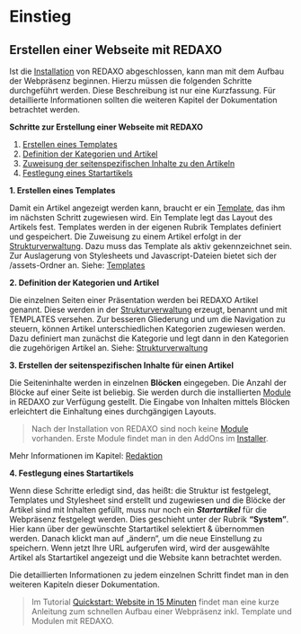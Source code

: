 # Einstieg

## Erstellen einer Webseite mit REDAXO

Ist die [Installation](/{{path}}/{{version}}/installation) von REDAXO abgeschlossen, kann man mit dem Aufbau der Webpräsenz beginnen. Hierzu müssen die folgenden Schritte durchgeführt werden. Diese Beschreibung ist nur eine Kurzfassung. Für detaillierte Informationen sollten die weiteren Kapitel der Dokumentation betrachtet werden.

**Schritte zur Erstellung einer Webseite mit REDAXO**

1. [Erstellen eines Templates](#template)
2. [Definition der Kategorien und Artikel](#defkatart)
3. [Zuweisung der seitenspezifischen Inhalte zu den Artikeln](#zuweisung)
4. [Festlegung eines Startartikels](#startartikel)

<a name="template"></a>
**1. Erstellen eines Templates**

Damit ein Artikel angezeigt werden kann, braucht er ein [Template](/{{path}}/{{version}}/templates), das ihm im nächsten Schritt zugewiesen wird. Ein Template legt das Layout des Artikels fest. Templates werden in der eigenen Rubrik Templates definiert und gespeichert. Die Zuweisung zu einem Artikel erfolgt in der [Strukturverwaltung](/{{path}}/{{version}}/strukturverwaltung). Dazu muss das Template als aktiv gekennzeichnet sein. Zur Auslagerung von Stylesheets und Javascript-Dateien bietet sich der /assets-Ordner an.
Siehe: [Templates](/{{path}}/{{version}}/templates)

<a name="defkatart"></a>
**2. Definition der Kategorien und Artikel**

Die einzelnen Seiten einer Präsentation werden bei REDAXO Artikel genannt. Diese werden in der [Strukturverwaltung](/{{path}}/{{version}}/strukturverwaltung) erzeugt, benannt und mit TEMPLATES versehen. Zur besseren Gliederung und um die Navigation zu steuern, können Artikel unterschiedlichen Kategorien zugewiesen werden. Dazu definiert man zunächst die Kategorie und legt dann in den Kategorien die zugehörigen Artikel an.
Siehe: [Strukturverwaltung](/{{path}}/{{version}}/strukturverwaltung)

<a name="zuweisung"></a>
**3. Erstellen der seitenspezifischen Inhalte für einen Artikel**

Die Seiteninhalte werden in einzelnen **Blöcken** eingegeben. Die Anzahl der Blöcke auf einer Seite ist beliebig. Sie werden durch die installierten [Module](/{{path}}/{{version}}/module) in REDAXO zur Verfügung gestellt. Die Eingabe von Inhalten mittels Blöcken erleichtert die Einhaltung eines durchgängigen Layouts.

> Nach der Installation von REDAXO sind noch keine [Module](/{{path}}/{{version}}/module) vorhanden. Erste Module findet man in den AddOns im [Installer](/{{path}}/{{version}}/installer).

Mehr Informationen im Kapitel: [Redaktion](/{{path}}/{{version}}/redaktion)

<a name="startartikel"></a>
**4. Festlegung eines Startartikels**

Wenn diese Schritte erledigt sind, das heißt: die Struktur ist festgelegt, Templates und Stylesheet sind erstellt und zugewiesen und die Blöcke der Artikel sind mit Inhalten gefüllt, muss nur noch ein ***Startartikel*** für die Webpräsenz festgelegt werden. Dies geschieht unter der Rubrik **“System”**.  Hier kann über der gewünschte Startartikel selektiert & übernommen werden. Danach klickt man auf „ändern“, um die neue Einstellung zu speichern. Wenn jetzt Ihre URL aufgerufen wird, wird der ausgewählte Artikel als Startartikel angezeigt und die Website kann betrachtet werden.

Die detaillierten Informationen zu jedem einzelnen Schritt findet man in den weiteren Kapiteln dieser Dokumentation.

> Im Tutorial [Quickstart: Website in 15 Minuten](/{{path}}/{{version}}/tutorial-quickstart) findet man eine kurze Anleitung zum schnellen Aufbau einer Webpräsenz inkl. Template und Modulen mit REDAXO.

